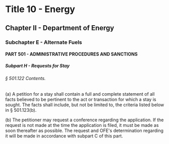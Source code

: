 
# Title 10 - Energy
## Chapter II - Department of Energy
### Subchapter E - Alternate Fuels
#### PART 501 - ADMINISTRATIVE PROCEDURES AND SANCTIONS
##### Subpart H - Requests for Stay
###### § 501.122 Contents.

(a) A petition for a stay shall contain a full and complete statement of all facts believed to be pertinent to the act or transaction for which a stay is sought. The facts shall include, but not be limited to, the criteria listed below in § 501.123(b).

(b) The petitioner may request a conference regarding the application. If the request is not made at the time the application is filed, it must be made as soon thereafter as possible. The request and OFE's determination regarding it will be made in accordance with subpart C of this part.
